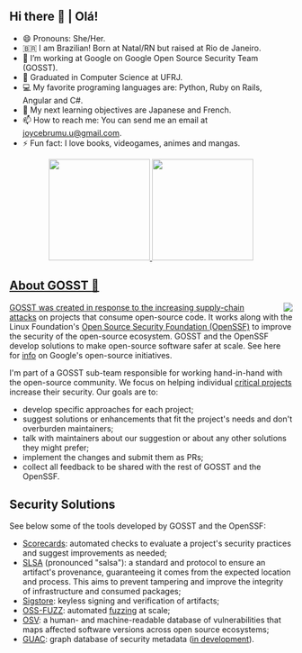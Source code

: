 ## Hi there 👋  | Olá!
- 😄 Pronouns: She/Her.
- 🇧🇷 I am Brazilian! Born at Natal/RN but raised at Rio de Janeiro.
- 🔭 I’m working at Google on Google Open Source Security Team (GOSST).
- 🏫 Graduated in Computer Science at UFRJ.
- 💻 My favorite programing languages are: Python, Ruby on Rails, Angular and C#.
- 🌱 My next learning objectives are Japanese and French.
- 📫 How to reach me: You can send me an email at joycebrumu.u@gmail.com.
- ⚡ Fun fact: I love books, videogames, animes and mangas.

<div align="center">
   <a href="https://github.com/joycebrum">
  <img height="180em" src="https://github-readme-stats.vercel.app/api?username=joycebrum&show_icons=true&theme=blue-green&include_all_commits=true&count_private=true"/>
  <img height="180em" src="https://github-readme-stats.vercel.app/api/top-langs/?username=joycebrum&layout=compact&langs_count=7&theme=blue-green&count_private=true"/>
</div>
   
## About GOSST :ghost:
   
<img align="right"
 style="padding-left: 20px"
 src="https://user-images.githubusercontent.com/15221358/206766965-c4bf9258-39da-4851-b39a-57e8475d6b47.png">
   
GOSST was created in response to the 
[increasing supply-chain attacks][sonatype] on projects that consume open-source code.
It works along with the Linux Foundation's
[Open Source Security Foundation (OpenSSF)][ossf] to improve the security of the
open-source ecosystem. GOSST and the OpenSSF develop solutions to make open-source
software safer at scale. See here for [info][open-source-at-google] on Google's
open-source initiatives.

I'm part of a GOSST sub-team responsible for working hand-in-hand with the open-source
community. We focus on helping individual [critical projects][critical-projects]
increase their security. Our goals are to:

- develop specific approaches for each project;
- suggest solutions or enhancements that fit the project's needs and don't overburden
maintainers;
- talk with maintainers about our suggestion or about any other solutions they might
prefer;
- implement the changes and submit them as PRs;
- collect all feedback to be shared with the rest of GOSST and the OpenSSF.

Security Solutions
------------------

See below some of the tools developed by GOSST and the OpenSSF:

- [Scorecards][scorecards]: automated checks to evaluate a project's security practices
and suggest improvements as needed;
- [SLSA][slsa] (pronounced "salsa"): a standard and protocol to ensure an artifact's
provenance, guaranteeing it comes from the expected location and process. This aims to
prevent tampering and improve the integrity of infrastructure and consumed packages;
- [Sigstore][sigstore]: keyless signing and verification of artifacts;
- [OSS-FUZZ][oss-fuzz]: automated [fuzzing][fuzzing] at scale;
- [OSV][osv]: a human- and machine-readable database of vulnerabilities that
maps affected software versions across open source ecosystems;
- [GUAC][guac]: graph database of security metadata ([in development][guac-gh]).


[critical-projects]: https://github.com/ossf/wg-securing-critical-projects
[fuzzing]: https://en.wikipedia.org/wiki/Fuzzing
[guac]: https://security.googleblog.com/2022/10/announcing-guac-great-pairing-with-slsa.html
[guac-gh]: https://github.com/guacsec/guac
[ossf]: https://openssf.org/
[open-source-at-google]: https://opensource.googleblog.com/2021/08/metrics-spikes-and-uncertainty-open-source-contribution-during-a-global-pandemic.html
[scorecards]: https://securityscorecards.dev/
[sigstore]: https://www.sigstore.dev/
[slsa]: https://slsa.dev/
[sonatype]: https://www.sonatype.com/resources/state-of-the-software-supply-chain-2021
[oss-fuzz]: https://github.com/google/oss-fuzz
[osv]: https://osv.dev/

